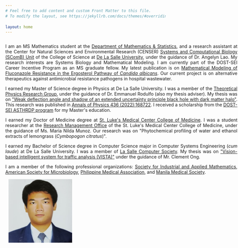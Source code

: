 ```yaml
---
# Feel free to add content and custom Front Matter to this file.
# To modify the layout, see https://jekyllrb.com/docs/themes/#overriding-theme-defaults

layout: home
---
```

<style>
/* Create two unequal columns that floats next to each other */
.column {
  float: left;
}

.left {
  width: 730px;
  text-align: justify;
}

.right {
  width: 200px;
  padding-left: 10px;
}
</style>

<div class="row">
	<div class="column left">
		<p>
		I am an MS Mathematics student at the <a href="https://www.dlsu.edu.ph/colleges/cos/departments/mathematics/" target="_blank">Department of Mathematics & Statistics</a>, and a research assistant at the Center for Natural Sciences and Environmental Research (CENSER) <a href="https://dlsu-scomb.github.io" target="_blank">Systems and Computational Biology (SComB) Unit</a> of the College of Science at <a href="https://www.dlsu.edu.ph/" target="_blank">De La Salle University</a>, under the guidance of Dr. Angelyn Lao. My research interests are Systems Biology and Mathematical Modeling. I am currently part of the DOST-SEI Career Incentive Program as an MS graduate fellow. My latest publication is on <a href="https://journals.asm.org/doi/10.1128/msystems.00691-22" target="_blank">Mathematical Modeling of Fluconazole Resistance in the Ergosterol Pathway of <i>Candida albicans</i></a>. Our current project is on alternative therapeutics against antimicrobial resistance pathogens in hospital wastewater.
		</p>
		<p>
		I earned my Master of Science degree in Physics at De La Salle University. I was a member of the <a href="https://www.dlsu.edu.ph/colleges/cos/departments/physics/tprg/" target="_blank">Theoretical Physics Research Group</a>, under the guidance of Dr. Emmanuel Rodulfo (also my thesis adviser). My thesis was on <a href="https://animorepository.dlsu.edu.ph/etdm_physics/2/" target="_blank">"Weak deflection angle and shadow of an extended uncertainty principle black hole with dark matter halo"</a>. This research was published in <a href="https://www.sciencedirect.com/science/article/pii/S0003491621003225" target="_blank">Annals of Physics 436 (2022):168722</a>. I received a scholarship from the <a href="https://www.sei.dost.gov.ph/index.php/10-pap/papscholarships/66-accelerated-s-t-human-resource-development-program" target="_blank">DOST-SEI ASTHRDP program</a> for my Master's education.
		</p>
		<p>
		I earned my Doctor of Medicine degree at <a href="https://slmc-cm.edu.ph/" target="_blank">St. Luke's Medical Center College of Medicine</a>. I was a student researcher at the <a href="https://www.facebook.com/researchmanagementoffice" target="_blank">Research Management Office</a> of the St. Luke's Medical Center College of Medicine, under the guidance of Ms. Maria Nilda Munoz. Our research was on "Phytochemical profiling of water and ethanol extracts of lemongrass (<i>Cymbopogon citratus</i>)". 
		</p>
		<p>
		I earned my Bachelor of Science degree in Computer Science major in Computer Systems Engineering (<i>cum laude</i>) at De La Salle University. I was a member of <a href="https://www.dlsu-lscs.org/" target="_blank">La Salle Computer Society</a>. My thesis was on <a href="https://animorepository.dlsu.edu.ph/etd_bachelors/14598/" target="_blank">"Vision-based intelligent system for traffic analysis (VISTA)"</a> under the guidance of Mr. Clement Ong.
		</p>
		<p>
		I am a member of the following professional organizations: <a href="https://www.siam.org/)" target="_blank">Society for Industrial and Applied Mathematics</a>, <a href="https://asm.org/)" target="_blank">American Society for Microbiology</a>, <a href="https://www.philippinemedicalassociation.org/" target="_blank">Philippine Medical Association</a>, and <a href="https://www.facebook.com/manilamedsoc/" target="_blank">Manila Medical Society</a>.
		</p>
	</div>
	<div class="column right">
		<img src='/assets/paul-yu.jpg' width='200' height='200' align='left' />
	</div>
</div>

